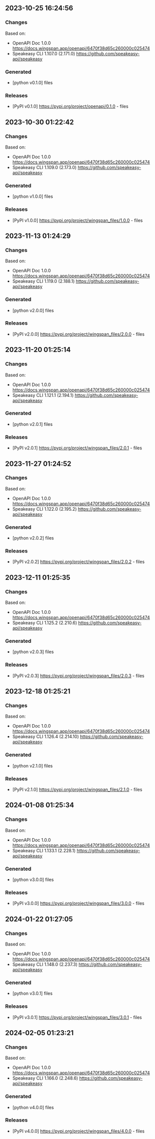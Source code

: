 

## 2023-10-25 16:24:56
### Changes
Based on:
- OpenAPI Doc 1.0.0 https://docs.wingspan.app/openapi/6470f38d65c260000c025474
- Speakeasy CLI 1.107.0 (2.171.0) https://github.com/speakeasy-api/speakeasy
### Generated
- [python v0.1.0] files
### Releases
- [PyPI v0.1.0] https://pypi.org/project/openapi/0.1.0 - files

## 2023-10-30 01:22:42
### Changes
Based on:
- OpenAPI Doc 1.0.0 https://docs.wingspan.app/openapi/6470f38d65c260000c025474
- Speakeasy CLI 1.109.0 (2.173.0) https://github.com/speakeasy-api/speakeasy
### Generated
- [python v1.0.0] files
### Releases
- [PyPI v1.0.0] https://pypi.org/project/wingspan_files/1.0.0 - files


## 2023-11-13 01:24:29
### Changes
Based on:
- OpenAPI Doc 1.0.0 https://docs.wingspan.app/openapi/6470f38d65c260000c025474
- Speakeasy CLI 1.119.0 (2.188.1) https://github.com/speakeasy-api/speakeasy
### Generated
- [python v2.0.0] files
### Releases
- [PyPI v2.0.0] https://pypi.org/project/wingspan_files/2.0.0 - files

## 2023-11-20 01:25:14
### Changes
Based on:
- OpenAPI Doc 1.0.0 https://docs.wingspan.app/openapi/6470f38d65c260000c025474
- Speakeasy CLI 1.121.1 (2.194.1) https://github.com/speakeasy-api/speakeasy
### Generated
- [python v2.0.1] files
### Releases
- [PyPI v2.0.1] https://pypi.org/project/wingspan_files/2.0.1 - files

## 2023-11-27 01:24:52
### Changes
Based on:
- OpenAPI Doc 1.0.0 https://docs.wingspan.app/openapi/6470f38d65c260000c025474
- Speakeasy CLI 1.122.0 (2.195.2) https://github.com/speakeasy-api/speakeasy
### Generated
- [python v2.0.2] files
### Releases
- [PyPI v2.0.2] https://pypi.org/project/wingspan_files/2.0.2 - files

## 2023-12-11 01:25:35
### Changes
Based on:
- OpenAPI Doc 1.0.0 https://docs.wingspan.app/openapi/6470f38d65c260000c025474
- Speakeasy CLI 1.125.2 (2.210.6) https://github.com/speakeasy-api/speakeasy
### Generated
- [python v2.0.3] files
### Releases
- [PyPI v2.0.3] https://pypi.org/project/wingspan_files/2.0.3 - files

## 2023-12-18 01:25:21
### Changes
Based on:
- OpenAPI Doc 1.0.0 https://docs.wingspan.app/openapi/6470f38d65c260000c025474
- Speakeasy CLI 1.126.4 (2.214.10) https://github.com/speakeasy-api/speakeasy
### Generated
- [python v2.1.0] files
### Releases
- [PyPI v2.1.0] https://pypi.org/project/wingspan_files/2.1.0 - files

## 2024-01-08 01:25:34
### Changes
Based on:
- OpenAPI Doc 1.0.0 https://docs.wingspan.app/openapi/6470f38d65c260000c025474
- Speakeasy CLI 1.133.1 (2.228.1) https://github.com/speakeasy-api/speakeasy
### Generated
- [python v3.0.0] files
### Releases
- [PyPI v3.0.0] https://pypi.org/project/wingspan_files/3.0.0 - files

## 2024-01-22 01:27:05
### Changes
Based on:
- OpenAPI Doc 1.0.0 https://docs.wingspan.app/openapi/6470f38d65c260000c025474
- Speakeasy CLI 1.148.0 (2.237.3) https://github.com/speakeasy-api/speakeasy
### Generated
- [python v3.0.1] files
### Releases
- [PyPI v3.0.1] https://pypi.org/project/wingspan_files/3.0.1 - files

## 2024-02-05 01:23:21
### Changes
Based on:
- OpenAPI Doc 1.0.0 https://docs.wingspan.app/openapi/6470f38d65c260000c025474
- Speakeasy CLI 1.166.0 (2.248.6) https://github.com/speakeasy-api/speakeasy
### Generated
- [python v4.0.0] files
### Releases
- [PyPI v4.0.0] https://pypi.org/project/wingspan_files/4.0.0 - files
